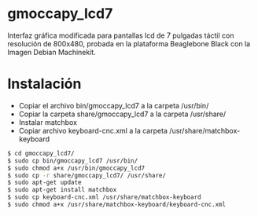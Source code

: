 # gmoccapy_lcd7
Interfaz gráfica modificada para pantallas lcd de 7 pulgadas táctil con resolución de 800x480, probada en la plataforma Beaglebone Black con la Imagen Debian Machinekit.

# Instalación

  - Copiar el archivo bin/gmoccapy_lcd7 a la carpeta /usr/bin/
  - Copiar la carpeta share/gmoccapy_lcd7 a la carpeta /usr/share/
  - Instalar matchbox
  - Copiar archivo keyboard-cnc.xml a la carpeta /usr/share/matchbox-keyboard

```sh
$ cd gmoccapy_lcd7/
$ sudo cp bin/gmoccapy_lcd7 /usr/bin/
$ sudo chmod a+x /usr/bin/gmoccapy_lcd7
$ sudo cp -r share/gmoccapy_lcd7/ /usr/share/
$ sudo apt-get update
$ sudo apt-get install matchbox
$ sudo cp keyboard-cnc.xml /usr/share/matchbox-keyboard
$ sudo chmod a+x /usr/share/matchbox-keyboard/keyboard-cnc.xml
```
